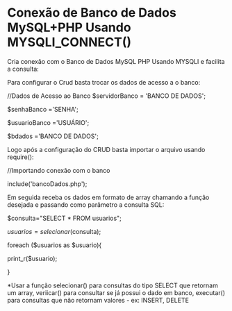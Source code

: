 # Conexão de Banco de Dados MySQL+PHP Usando MYSQLI_CONNECT()
Cria conexão com o Banco de Dados MySQL PHP Usando MYSQLI e facilita a consulta:


Para configurar o Crud basta trocar os dados de acesso a o banco:

//Dados de Acesso ao Banco
$servidorBanco = 'BANCO DE DADOS';

$senhaBanco ='SENHA';

$usuarioBanco ='USUÁRIO';

$bdados ='BANCO DE DADOS';


Logo após a configuração do CRUD basta importar o arquivo usando require():

//Importando conexão com o banco

include('bancoDados.php');


Em seguida receba os dados em formato de array chamando a função desejada e passando como parâmetro a consulta SQL:

$consulta="SELECT * FROM usuarios";

$usuarios = selecionar($consulta);

foreach ($usuarios as $usuario){

 print_r($usuario);
 
}


*Usar a função selecionar() para consultas do tipo SELECT que retornam um array, veriicar() para consultar se já possui o dado em banco, executar() para consultas que não retornam valores - ex: INSERT, DELETE
